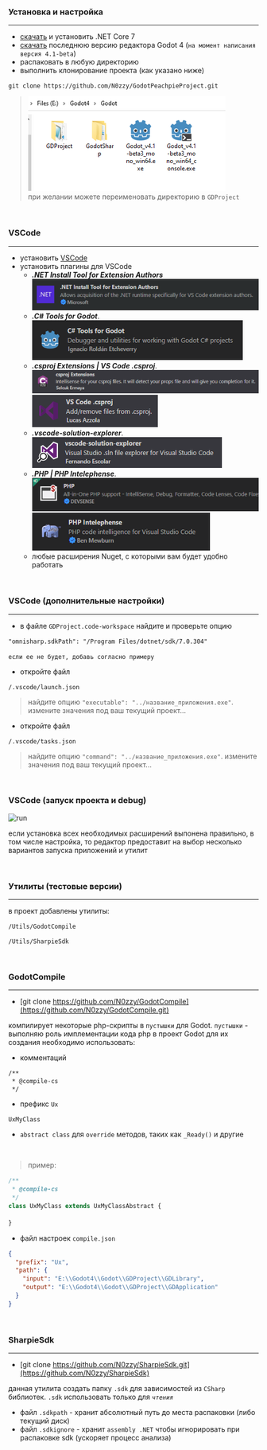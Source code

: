 ### Установка и настройка
---
* [скачать](https://dotnet.microsoft.com/en-us/download/dotnet/7.0) и установить .NET Core 7
* [скачать](https://downloads.tuxfamily.org/godotengine/4.1/) последнюю версию редактора Godot 4 (```на момент написания версия 4.1-beta```) 
* распаковать в любую директорию 
* выполнить клонирование проекта (как указано ниже)<br>
```
git clone https://github.com/N0zzy/GodotPeachpieProject.git
``` 
> ![Alt text](../.images/image.png) <br>
> при желании можете переименовать директорию в `GDProject`

<br>

### VSCode
---
* установить [VSCode](https://code.visualstudio.com/) 
* установить плагины для VSCode
     - ***.NET Install Tool for Extension Authors***<br>
      ![.NET Install Tool for Extension Authors](../.images/image2.png)
     - ***.C# Tools for Godot***.<br>
      ![C# Tools for Godot](../.images/image3.png)
     - ***.csproj Extensions | VS Code .csproj***. <br>
      ![csproj Extensions](../.images/image4.png)<br>
      ![VS Code .csproj](../.images/image5.png)
     - ***.vscode-solution-explorer***.<br>
      ![vscode-solution-explorer](../.images/image6.png)
     - ***.PHP | PHP Intelephense***.<br>
       ![PHP](../.images/image7.png)<br>
       ![PHP Intelephense](../.images/image8.png)
     - любые расширения Nuget, с которыми вам будет удобно работать

<br>

### VSCode (дополнительные настройки)
---
* в файле `GDProject.code-workspace` найдите и проверьте опцию<br> 
``` 
"omnisharp.sdkPath": "/Program Files/dotnet/sdk/7.0.304"
```
`если ее не будет, добавь согласно примеру`
* откройте файл 
```
/.vscode/launch.json
```
> найдите опцию `"executable": "../название_приложения.exe"`. измените значения под ваш текущий проект...
* откройте файл 
```
/.vscode/tasks.json
```` 
> найдите опцию `"command": "../название_приложения.exe"`. измените значения под ваш текущий проект...

<br>  

### VSCode (запуск проекта и debug)

![run](../.images/image9.png) 

если установка всех необходимых расширений выпонена правильно, в том числе настройка, то редактор предоставит на выбор несколько вариантов запуска приложений и утилит

<br>  

### Утилиты (тестовые версии)
---
в проект добавлены утилиты:
```
/Utils/GodotCompile
```
```
/Utils/SharpieSdk
```

<br>  

### GodotCompile
---

* [git clone https://github.com/N0zzy/GodotCompile](https://github.com/N0zzy/GodotCompile.git) 

компилирует некоторые php-скрипты в `пустышки` для Godot.
`пустышки` - выполняю роль имплементации кода php в проект Godot
для их создания необходимо использовать:
* комментаций 
```
/**
 * @compile-cs
 */
```
* префикс `Ux`
```
UxMyClass
```
* `abstract class` для `override` методов, таких как `_Ready()` и другие

<br>

>пример:
```php
/**
 * @compile-cs
 */
class UxMyClass extends UxMyClassAbstract {

}
```
* файл настроек ``compile.json``
```json
{
  "prefix": "Ux",
  "path": {
    "input": "E:\\Godot4\\Godot\\GDProject\\GDLibrary",
    "output": "E:\\Godot4\\Godot\\GDProject\\GDApplication"
  }
}
```

<br>  

### SharpieSdk
---

* [git clone https://github.com/N0zzy/SharpieSdk.git](https://github.com/N0zzy/SharpieSdk) 

данная утилита создать папку `.sdk` для зависимостей из `CSharp` библиотек.
`.sdk` использовать только для *``чтения``*

* файл `.sdkpath` - хранит абсолютный путь до места распаковки (либо текущий диск)
* файл `.sdkignore` - хранит `assembly .NET` чтобы игнорировать при распаковке sdk (ускоряет процесс анализа)

